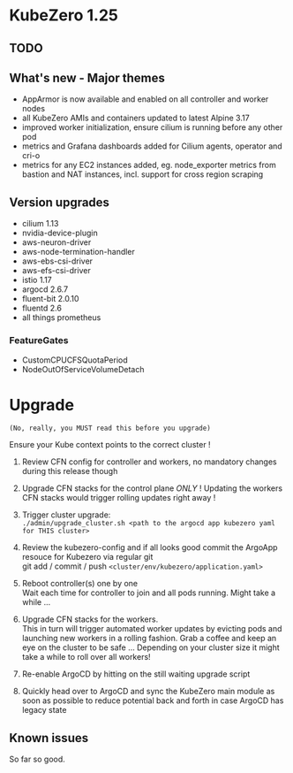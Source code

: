 # KubeZero 1.25

## TODO

## What's new - Major themes
- AppArmor is now available and enabled on all controller and worker nodes
- all KubeZero AMIs and containers updated to latest Alpine 3.17
- improved worker initialization, ensure cilium is running before any other pod
- metrics and Grafana dashboards added for Cilium agents, operator and cri-o
- metrics for any EC2 instances added, eg. node_exporter metrics from bastion and NAT instances, incl. support for cross region scraping

## Version upgrades
- cilium 1.13
- nvidia-device-plugin
- aws-neuron-driver
- aws-node-termination-handler
- aws-ebs-csi-driver
- aws-efs-csi-driver
- istio 1.17
- argocd 2.6.7
- fluent-bit 2.0.10
- fluentd 2.6
- all things prometheus

### FeatureGates
- CustomCPUCFSQuotaPeriod
- NodeOutOfServiceVolumeDetach

# Upgrade
`(No, really, you MUST read this before you upgrade)`

Ensure your Kube context points to the correct cluster !

1. Review CFN config for controller and workers, no mandatory changes during this release though

2. Upgrade CFN stacks for the control plane *ONLY* !
  Updating the workers CFN stacks would trigger rolling updates right away !

3. Trigger cluster upgrade:  
  `./admin/upgrade_cluster.sh <path to the argocd app kubezero yaml for THIS cluster>`

4. Review the kubezero-config and if all looks good commit the ArgoApp resouce for Kubezero via regular git  
  git add / commit / push `<cluster/env/kubezero/application.yaml>`  

5. Reboot controller(s) one by one  
Wait each time for controller to join and all pods running.
Might take a while ...

6. Upgrade CFN stacks for the workers.  
  This in turn will trigger automated worker updates by evicting pods and launching new workers in a rolling fashion.
  Grab a coffee and keep an eye on the cluster to be safe ...
  Depending on your cluster size it might take a while to roll over all workers!

7. Re-enable ArgoCD by hitting <return> on the still waiting upgrade script 

8. Quickly head over to ArgoCD and sync the KubeZero main module as soon as possible to reduce potential back and forth in case ArgoCD has legacy state


## Known issues
So far so good.
